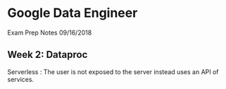 # Google Data Engineer
Exam Prep Notes 09/16/2018

## Week 2: Dataproc
Serverless
: The user is not exposed to the server instead uses an API of services.  
